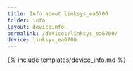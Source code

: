 ```yaml
---
title: Info about linksys_ea6700
folder: info
layout: deviceinfo
permalink: /devices/linksys_ea6700/
device: linksys_ea6700
---
```

{% include templates/device_info.md %}

